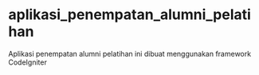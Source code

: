 # aplikasi_penempatan_alumni_pelatihan
Aplikasi penempatan alumni pelatihan ini dibuat menggunakan framework CodeIgniter
